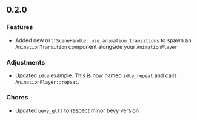 ## 0.2.0
### Features
- Added new `GltfSceneHandle::use_animation_transitions` to spawn
  an `AnimationTransition` component alongside your `AnimationPlayer`

### Adjustments
- Updated `idle` example. This is now named `idle_repeat` and calls
  `AnimationPlayer::repeat`.

### Chores
- Updated `bevy_gltf` to respect minor bevy version

